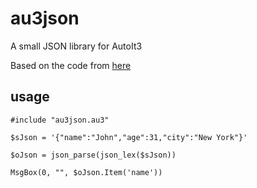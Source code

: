 # au3json
A small JSON library for AutoIt3

Based on the code from [here](http://notes.eatonphil.com/writing-a-simple-json-parser.html)

## usage

```AutoIt3
#include "au3json.au3"

$sJson = '{"name":"John","age":31,"city":"New York"}'

$oJson = json_parse(json_lex($sJson))

MsgBox(0, "", $oJson.Item('name'))
```
